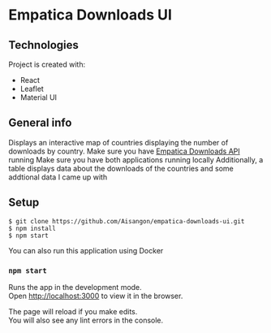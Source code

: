 # Empatica Downloads UI

## Technologies
Project is created with:
* React
* Leaflet
* Material UI

## General info
Displays an interactive map of countries displaying the number of downloads by country. Make sure you have [Empatica Downloads API](https://github.com/Aisangon/empatica-downloads-api) running
Make sure you have both applications running locally
Additionally, a table displays data about the downloads of the countries and some addtional data I came up with

## Setup

```
$ git clone https://github.com/Aisangon/empatica-downloads-ui.git
$ npm install
$ npm start
```

You can also run this application using Docker

### `npm start`

Runs the app in the development mode.<br />
Open [http://localhost:3000](http://localhost:3000) to view it in the browser.

The page will reload if you make edits.<br />
You will also see any lint errors in the console.
